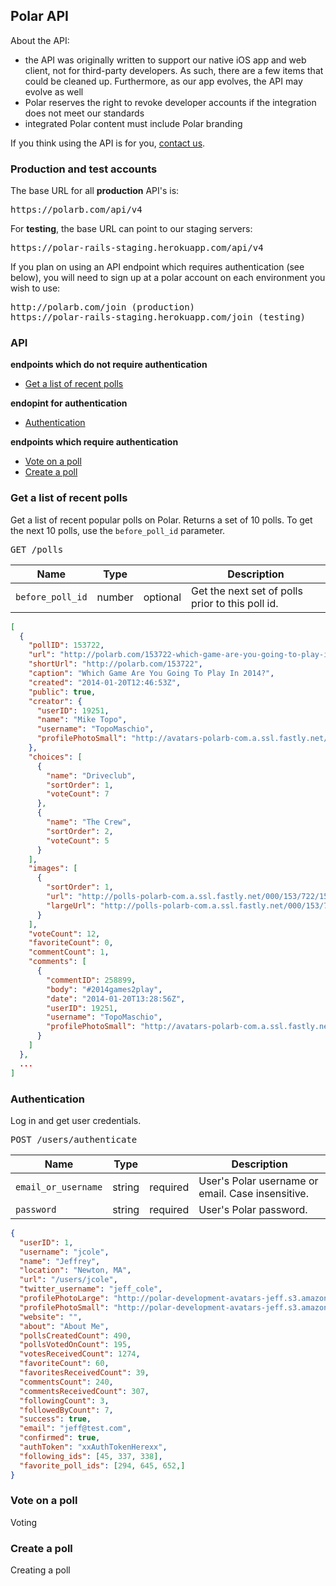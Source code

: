 ## Polar API

About the API:

* the API was originally written to support our native iOS app and web client, not for third-party developers.  As such, there are a few items that could be cleaned up.  Furthermore, as our app evolves, the API may evolve as well
* Polar reserves the right to revoke developer accounts if the integration does not meet our standards
* integrated Polar content must include Polar branding

If you think using the API is for you, [contact us](http://polarb.com/contact).

### Production and test accounts

The base URL for all **production** API's is:

<pre>
https://polarb.com/api/v4
</pre>

For **testing**, the base URL can point to our staging servers:

<pre>
https://polar-rails-staging.herokuapp.com/api/v4
</pre>

If you plan on using an API endpoint which requires authentication (see below), you will need to sign up at a polar account on each environment you wish to use:

<pre>
http://polarb.com/join (production)
https://polar-rails-staging.herokuapp.com/join (testing)
</pre>

### API

**endpoints which do not require authentication**

* [Get a list of recent polls](#recentpolls)

**endopint for authentication**

* [Authentication](#authentication)

**endpoints which require authentication**

* [Vote on a poll](#voting)
* [Create a poll](#createpoll)

### <a name="recentpolls"></a> Get a list of recent polls

Get a list of recent popular polls on Polar.  Returns a set of 10 polls.  To get the next 10 polls, use the `before_poll_id` parameter.

<pre>
GET /polls
</pre>

Name | Type | | Description
-----|------|-|--------------
`before_poll_id`| number | optional | Get the next set of polls prior to this poll id.

```JSON
[
  {
    "pollID": 153722,
    "url": "http://polarb.com/153722-which-game-are-you-going-to-play-in-2014",
    "shortUrl": "http://polarb.com/153722",
    "caption": "Which Game Are You Going To Play In 2014?",
    "created": "2014-01-20T12:46:53Z",
    "public": true,
    "creator": {
      "userID": 19251,
      "name": "Mike Topo",
      "username": "TopoMaschio",
      "profilePhotoSmall": "http://avatars-polarb-com.a.ssl.fastly.net/000/019/251/19251-small_retina-6cd9fe6fbbca3bd8.jpg"
    },
    "choices": [
      {
        "name": "Driveclub",
        "sortOrder": 1,
        "voteCount": 7
      },
      {
        "name": "The Crew",
        "sortOrder": 2,
        "voteCount": 5
      }
    ],
    "images": [
      {
        "sortOrder": 1,
        "url": "http://polls-polarb-com.a.ssl.fastly.net/000/153/722/153722-1-medium-34615e8fee6b5176.jpg",
        "largeUrl": "http://polls-polarb-com.a.ssl.fastly.net/000/153/722/153722-1-large-34615e8fee6b5176.jpg"
      }
    ],
    "voteCount": 12,
    "favoriteCount": 0,
    "commentCount": 1,
    "comments": [
      {
        "commentID": 258899,
        "body": "#2014games2play",
        "date": "2014-01-20T13:28:56Z",
        "userID": 19251,
        "username": "TopoMaschio",
        "profilePhotoSmall": "http://avatars-polarb-com.a.ssl.fastly.net/000/019/251/19251-small_retina-6cd9fe6fbbca3bd8.jpg"
      }
    ]
  },
  ...
]
```

### <a name="authentication"></a> Authentication

Log in and get user credentials.

<pre>
POST /users/authenticate
</pre>

Name | Type | | Description
-----|------|-|--------------
`email_or_username`| string | required | User's Polar username or email.  Case insensitive.
`password`| string | required |User's Polar password.

```JSON
{
  "userID": 1,
  "username": "jcole",
  "name": "Jeffrey",
  "location": "Newton, MA",
  "url": "/users/jcole",
  "twitter_username": "jeff_cole",
  "profilePhotoLarge": "http://polar-development-avatars-jeff.s3.amazonaws.com/000/000/001/1-large_retina-dc41e6a5a7d95012.jpg",
  "profilePhotoSmall": "http://polar-development-avatars-jeff.s3.amazonaws.com/000/000/001/1-small_retina-dc41e6a5a7d95012.jpg",
  "website": "",
  "about": "About Me",
  "pollsCreatedCount": 490,
  "pollsVotedOnCount": 195,
  "votesReceivedCount": 1274,
  "favoriteCount": 60,
  "favoritesReceivedCount": 39,
  "commentsCount": 240,
  "commentsReceivedCount": 307,
  "followingCount": 3,
  "followedByCount": 7,
  "success": true,
  "email": "jeff@test.com",
  "confirmed": true,
  "authToken": "xxAuthTokenHerexx",
  "following_ids": [45, 337, 338],
  "favorite_poll_ids": [294, 645, 652,]
}
```

### <a name="voting"></a> Vote on a poll

Voting

### <a name="createpoll"></a> Create a poll

Creating a poll